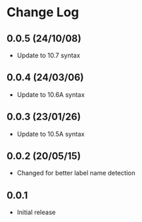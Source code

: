 # Change Log

## 0.0.5 (24/10/08)

- Update to 10.7 syntax

## 0.0.4 (24/03/06)

- Update to 10.6A syntax

## 0.0.3 (23/01/26)

- Update to 10.5A syntax

## 0.0.2 (20/05/15)

- Changed for better label name detection

## 0.0.1

- Initial release